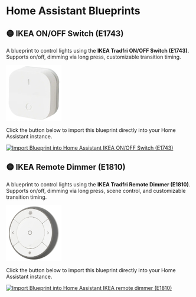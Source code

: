 # Home Assistant Blueprints

## 🟡 IKEA ON/OFF Switch (E1743)

A blueprint to control lights using the **IKEA Tradfri ON/OFF Switch (E1743)**.  
Supports on/off, dimming via long press, customizable transition timing.

<img src="assets/ikea/ikea_e1743.png" alt="drawing" width="150"/>

Click the button below to import this blueprint directly into your Home Assistant instance.

[![Import Blueprint into Home Assistant IKEA ON/OFF Switch (E1743)](https://my.home-assistant.io/badges/blueprint_import.svg)](https://my.home-assistant.io/redirect/blueprint_import/?blueprint_url=https%3A%2F%2Fraw.githubusercontent.com%2FMonkeyEnterprise%2Fhomeassistant-blueprints%2Frefs%2Fheads%2Fmain%2Fblueprints%2Fikea%2Fikea_e1743.yaml)

## 🟡 IKEA Remote Dimmer (E1810)

A blueprint to control lights using the **IKEA Tradfri Remote Dimmer (E1810)**.  
Supports on/off, dimming via long press, scene control, and customizable transition timing.

<img src="assets/ikea/ikea_e1810.png" alt="drawing" width="150"/>

Click the button below to import this blueprint directly into your Home Assistant instance.

[![Import Blueprint into Home Assistant IKEA remote dimmer (E1810)](https://my.home-assistant.io/badges/blueprint_import.svg)](https://my.home-assistant.io/redirect/blueprint_import/?blueprint_url=https%3A%2F%2Fraw.githubusercontent.com%2FMonkeyEnterprise%2Fhomeassistant-blueprints%2Frefs%2Fheads%2Fmain%2Fblueprints%2Fikea%2Fikea_e1810.yaml)
